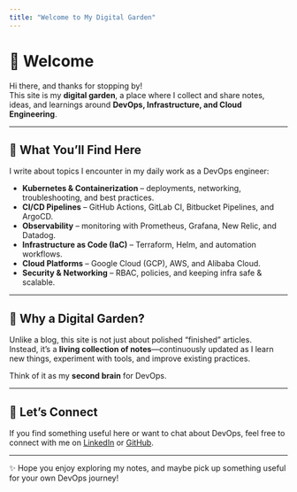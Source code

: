```yaml
---
title: "Welcome to My Digital Garden"
---
```


# 👋 Welcome

Hi there, and thanks for stopping by!  
This site is my **digital garden**, a place where I collect and share notes, ideas, and learnings around **DevOps, Infrastructure, and Cloud Engineering**.

---

## 🚀 What You’ll Find Here

I write about topics I encounter in my daily work as a DevOps engineer:

- **Kubernetes & Containerization** – deployments, networking, troubleshooting, and best practices.  
- **CI/CD Pipelines** – GitHub Actions, GitLab CI, Bitbucket Pipelines, and ArgoCD.  
- **Observability** – monitoring with Prometheus, Grafana, New Relic, and Datadog.  
- **Infrastructure as Code (IaC)** – Terraform, Helm, and automation workflows.  
- **Cloud Platforms** – Google Cloud (GCP), AWS, and Alibaba Cloud.  
- **Security & Networking** – RBAC, policies, and keeping infra safe & scalable.  

---

## 🌱 Why a Digital Garden?

Unlike a blog, this site is not just about polished “finished” articles.  
Instead, it’s a **living collection of notes**—continuously updated as I learn new things, experiment with tools, and improve existing practices.  

Think of it as my **second brain** for DevOps.

---

## 🙌 Let’s Connect

If you find something useful here or want to chat about DevOps, feel free to connect with me on [LinkedIn](https://linkedin.com) or [GitHub](https://github.com/yaumialfadha).

---

✨ Hope you enjoy exploring my notes, and maybe pick up something useful for your own DevOps journey!
